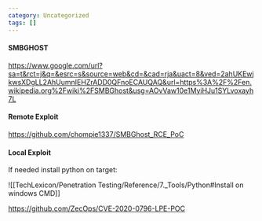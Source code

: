 ```yaml
---
category: Uncategorized
tags: []
---
```

#### SMBGHOST
https://www.google.com/url?sa=t&rct=j&q=&esrc=s&source=web&cd=&cad=rja&uact=8&ved=2ahUKEwjkwsXDgLL2AhUumnIEHZrADD0QFnoECAUQAQ&url=https%3A%2F%2Fen.wikipedia.org%2Fwiki%2FSMBGhost&usg=AOvVaw10e1MyiHJu1SYLvoxayh7L

#### Remote Exploit
https://github.com/chompie1337/SMBGhost_RCE_PoC



#### Local Exploit 
If needed install python on target:

![[TechLexicon/Penetration Testing/Reference/7._Tools/Python#Install on windows CMD]]

https://github.com/ZecOps/CVE-2020-0796-LPE-POC



